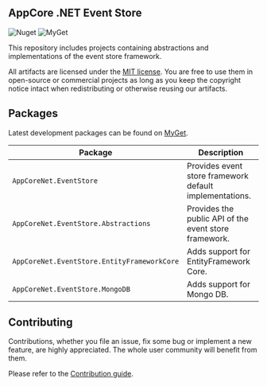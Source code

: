 AppCore .NET Event Store
-----------------

![Nuget](https://img.shields.io/nuget/v/AppCoreNet.EventStore.Abstractions)
![MyGet](https://img.shields.io/myget/appcorenet/vpre/AppCoreNet.EventStore.Abstractions?label=myget)

This repository includes projects containing abstractions and implementations of the event store framework.

All artifacts are licensed under the [MIT license](LICENSE). You are free to use them in open-source or commercial projects as long
as you keep the copyright notice intact when redistributing or otherwise reusing our artifacts.

## Packages

Latest development packages can be found on [MyGet](https://www.myget.org/gallery/appcorenet).

| Package                                     | Description                                             |
|---------------------------------------------|---------------------------------------------------------|
| `AppCoreNet.EventStore`                     | Provides event store framework default implementations. |
| `AppCoreNet.EventStore.Abstractions`        | Provides the public API of the event store framework.   |
| `AppCoreNet.EventStore.EntityFrameworkCore` | Adds support for EntityFramework Core.                  |
| `AppCoreNet.EventStore.MongoDB`             | Adds support for Mongo DB.                              |

## Contributing

Contributions, whether you file an issue, fix some bug or implement a new feature, are highly appreciated. The whole user community
will benefit from them.

Please refer to the [Contribution guide](CONTRIBUTING.md).
